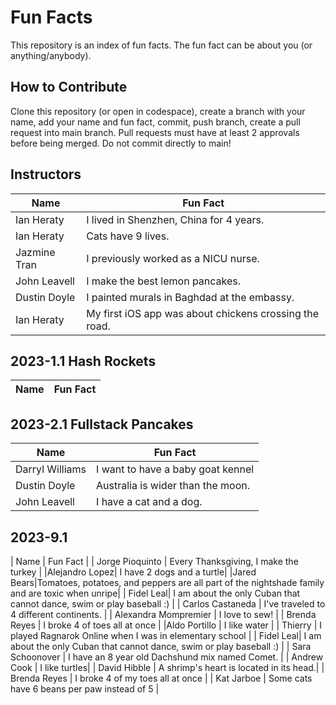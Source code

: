 # Fun Facts
This repository is an index of fun facts. The fun fact can be about you (or anything/anybody).

## How to Contribute
Clone this repository (or open in codespace), create a branch with your name, add your name and fun fact, commit, push branch, create a pull request into main branch. Pull requests must have at least 2 approvals before being merged. Do not commit directly to main!

## Instructors

| Name | Fun Fact |
| --- | --- |
| Ian Heraty | I lived in Shenzhen, China for 4 years. |
| Ian Heraty | Cats have 9 lives. |
| Jazmine Tran | I previously worked as a NICU nurse. |
| John Leavell | I make the best lemon pancakes. |
| Dustin Doyle | I painted murals in Baghdad at the embassy. |
| Ian Heraty | My first iOS app was about chickens crossing the road. |

## 2023-1.1 Hash Rockets

| Name | Fun Fact |
| --- | --- |


## 2023-2.1 Fullstack Pancakes

| Name | Fun Fact |
| --- | --- |
| Darryl Williams | I want to have a baby goat kennel |
| Dustin Doyle | Australia is wider than the moon. |
| John Leavell | I have a cat and a dog. |

## 2023-9.1
| Name | Fun Fact |
| Jorge Pioquinto | Every Thanksgiving, I make the turkey |
|Alejandro Lopez| I have 2 dogs and a turtle|
|Jared Bears|Tomatoes, potatoes, and peppers are all part of the nightshade family and are toxic when unripe|
| Fidel Leal| I am about the only Cuban that cannot dance, swim or play baseball :) |
| Carlos Castaneda | I've traveled to 4 different continents. |
| Alexandra Mompremier | I love to sew! |
| Brenda Reyes | I broke 4 of toes all at once |
|Aldo Portillo | I like water |
| Thierry | I played Ragnarok Online when I was in elementary school |
| Fidel Leal| I am about the only Cuban that cannot dance, swim or play baseball :) |
| Sara Schoonover | I have an 8 year old Dachshund mix named Comet. |
| Andrew Cook | I like turtles|
| David Hibble | A shrimp's heart is located in its head.|
| Brenda Reyes | I broke 4 of my toes all at once |
| Kat Jarboe | Some cats have 6 beans per paw instead of 5 |
